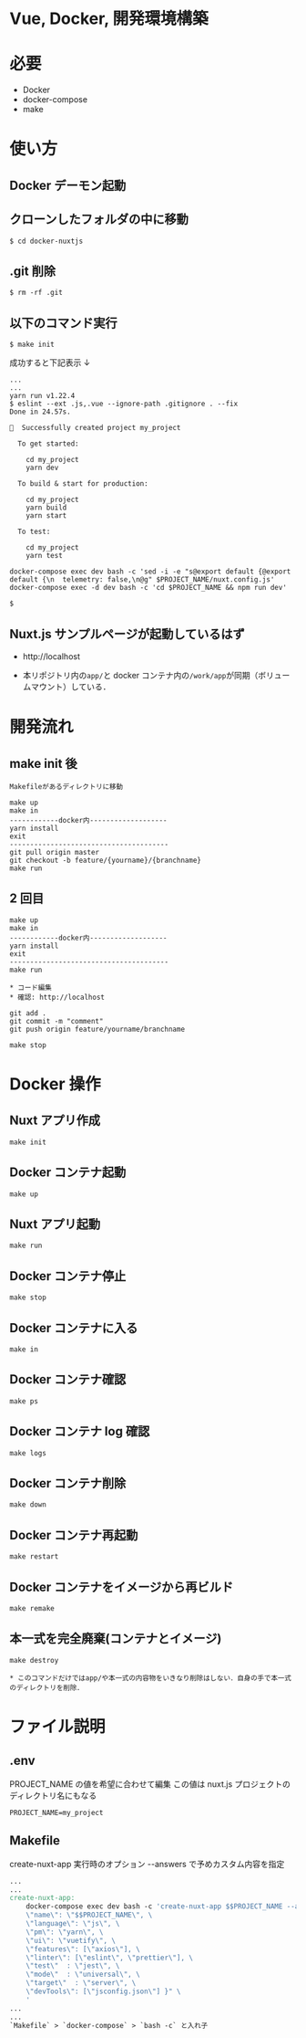 # Vue, Docker, 開発環境構築

# 必要

- Docker
- docker-compose
- make

# 使い方

## Docker デーモン起動

## クローンしたフォルダの中に移動

```shell script
$ cd docker-nuxtjs
```

## .git 削除

```shell script
$ rm -rf .git
```

## 以下のコマンド実行

```shell script
$ make init
```

成功すると下記表示 ↓

```shell script
...
...
yarn run v1.22.4
$ eslint --ext .js,.vue --ignore-path .gitignore . --fix
Done in 24.57s.

🎉  Successfully created project my_project

  To get started:

	cd my_project
	yarn dev

  To build & start for production:

	cd my_project
	yarn build
	yarn start

  To test:

	cd my_project
	yarn test

docker-compose exec dev bash -c 'sed -i -e "s@export default {@export default {\n  telemetry: false,\n@g" $PROJECT_NAME/nuxt.config.js'
docker-compose exec -d dev bash -c 'cd $PROJECT_NAME && npm run dev'

$
```

## Nuxt.js サンプルページが起動しているはず

- http://localhost

* 本リポジトリ内の`app/`と docker コンテナ内の`/work/app`が同期（ボリュームマウント）している．

# 開発流れ

## make init 後

```shell script
Makefileがあるディレクトリに移動

make up
make in
------------docker内-------------------
yarn install
exit
---------------------------------------
git pull origin master
git checkout -b feature/{yourname}/{branchname}
make run
```

## 2 回目

```shell script
make up
make in
------------docker内-------------------
yarn install
exit
---------------------------------------
make run

* コード編集
* 確認: http://localhost

git add .
git commit -m "comment"
git push origin feature/yourname/branchname

make stop
```

# Docker 操作

## Nuxt アプリ作成

```shell script
make init
```

## Docker コンテナ起動

```shell script
make up
```

## Nuxt アプリ起動

```shell script
make run
```

## Docker コンテナ停止

```shell script
make stop
```

## Docker コンテナに入る

```shell script
make in
```

## Docker コンテナ確認

```shell script
make ps
```

## Docker コンテナ log 確認

```shell script
make logs
```

## Docker コンテナ削除

```shell script
make down
```

## Docker コンテナ再起動

```shell script
make restart
```

## Docker コンテナをイメージから再ビルド

```shell script
make remake
```

## 本一式を完全廃棄(コンテナとイメージ)

```shell script
make destroy

* このコマンドだけではapp/や本一式の内容物をいきなり削除はしない．自身の手で本一式のディレクトリを削除．
```

# ファイル説明

## .env

PROJECT_NAME の値を希望に合わせて編集
この値は nuxt.js プロジェクトのディレクトリ名にもなる

```.dotenv
PROJECT_NAME=my_project
```

## Makefile

create-nuxt-app 実行時のオプション --answers で予めカスタム内容を指定

```makefile
...
...
create-nuxt-app:
	docker-compose exec dev bash -c 'create-nuxt-app $$PROJECT_NAME --answers "{ \
	\"name\": \"$$PROJECT_NAME\", \
	\"language\": \"js\", \
	\"pm\": \"yarn\", \
	\"ui\": \"vuetify\", \
	\"features\": [\"axios\"], \
	\"linter\": [\"eslint\", \"prettier\"], \
	\"test\"  : \"jest\", \
	\"mode\"  : \"universal\", \
	\"target\"  : \"server\", \
	\"devTools\": [\"jsconfig.json\"] }" \
	'
...
...
`Makefile` > `docker-compose` > `bash -c` と入れ子
```

